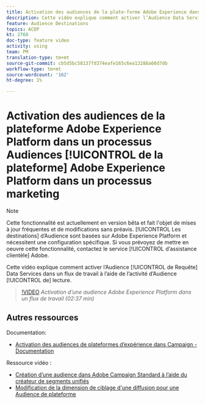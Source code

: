 ```yaml
---
title: Activation des audiences de la plate-forme Adobe Experience dans un processus
description: Cette vidéo explique comment activer l’Audience Data Services Requête dans un flux de travail à l’aide de l’activité "Lire l’audience".
feature: Audience Destinations
topics: ACOP
kt: 2760
doc-type: feature video
activity: using
team: PM
translation-type: tm+mt
source-git-commit: cb5d5bc58137fd374eafe165c6ea13288a60d7db
workflow-type: tm+mt
source-wordcount: '162'
ht-degree: 1%

---
```



# Activation des audiences de la plateforme Adobe Experience Platform dans un processus Audiences [!UICONTROL de la plateforme] Adobe Experience Platform dans un processus marketing

>[!NOTE]
>
>Cette fonctionnalité est actuellement en version bêta et fait l&#39;objet de mises à jour fréquentes et de modifications sans préavis. [!UICONTROL Les destinations] d’Audience sont basées sur Adobe Experience Platform et nécessitent une configuration spécifique.
>Si vous prévoyez de mettre en oeuvre cette fonctionnalité, contactez le service [!UICONTROL d’assistance clientèle] Adobe.

Cette vidéo explique comment activer l’Audience [!UICONTROL de Requête] Data Services dans un flux de travail à l’aide de l’activité d’Audience [!UICONTROL de] lecture.

>[!VIDEO](https://video.tv.adobe.com/v/27647?quality=12)
*Activation d’une audience Adobe Experience Platform dans un flux de travail (02:37 min)*

## Autres ressources

Documentation:

* [Activation des audiences de plateformes d’expérience dans Campaign - Documentation](https://docs.adobe.com/content/help/en/campaign-standard/using/profiles-and-audiences/working-with-adobe-experience-platform/aep-about-audience-destinations-service.html)

Ressource vidéo :

* [Création d’une audience dans Adobe Campaign Standard à l’aide du créateur de segments unifiés](/help/profiles-and-audiences/audience-destinations/creating-audiences-using-segment-builder.md)
* [Modification de la dimension de ciblage d&#39;une diffusion pour une Audience de plateforme](/help/profiles-and-audiences/audience-destinations/changing-targeting-dimension.md)

